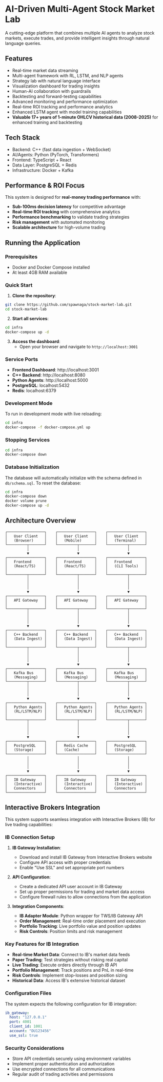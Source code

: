 # AI-Driven Multi-Agent Stock Market Lab

A cutting-edge platform that combines multiple AI agents to analyze stock markets, execute trades, and provide intelligent insights through natural language queries.

## Features
- Real-time market data streaming
- Multi-agent framework with RL, LSTM, and NLP agents
- Strategy lab with natural language interface
- Visualization dashboard for trading insights
- Human-AI collaboration with guardrails
- Backtesting and forward-testing capabilities
- Advanced monitoring and performance optimization
- Real-time ROI tracking and performance analytics
- Enhanced LSTM agent with model training capabilities
- **Valuable 17+ years of 1-minute OHLCV historical data (2008-2025)** for enhanced training and backtesting

## Tech Stack
- Backend: C++ (fast data ingestion + WebSocket)
- AI/Agents: Python (PyTorch, Transformers)
- Frontend: TypeScript + React
- Data Layer: PostgreSQL + Redis
- Infrastructure: Docker + Kafka

## Performance & ROI Focus

This system is designed for **real-money trading performance** with:
- **Sub-100ms decision latency** for competitive advantage
- **Real-time ROI tracking** with comprehensive analytics
- **Performance benchmarking** to validate trading strategies
- **Risk management** with automated monitoring
- **Scalable architecture** for high-volume trading

## Running the Application

### Prerequisites
- Docker and Docker Compose installed
- At least 4GB RAM available

### Quick Start

1. **Clone the repository**:
```bash
git clone https://github.com/spawnaga/stock-market-lab.git
cd stock-market-lab
```

2. **Start all services**:
```bash
cd infra
docker-compose up -d
```

3. **Access the dashboard**:
   - Open your browser and navigate to `http://localhost:3001`

### Service Ports
- **Frontend Dashboard**: http://localhost:3001
- **C++ Backend**: http://localhost:8080
- **Python Agents**: http://localhost:5000
- **PostgreSQL**: localhost:5432
- **Redis**: localhost:6379

### Development Mode
To run in development mode with live reloading:
```bash
cd infra
docker-compose -f docker-compose.yml up
```

### Stopping Services
```bash
cd infra
docker-compose down
```

### Database Initialization
The database will automatically initialize with the schema defined in `db/schema.sql`. 
To reset the database:
```bash
cd infra
docker-compose down
docker volume prune
docker-compose up -d
```

## Architecture Overview

```
┌─────────────────┐    ┌─────────────────┐    ┌─────────────────┐
│   User Client   │    │   User Client   │    │   User Client   │
│   (Browser)     │    │   (Mobile)      │    │   (Terminal)    │
└─────────┬───────┘    └─────────┬───────┘    └─────────┬───────┘
          │                      │                      │
          ▼                      ▼                      ▼
┌─────────────────┐    ┌─────────────────┐    ┌─────────────────┐
│   Frontend      │    │   Frontend      │    │   Frontend      │
│   (React/TS)    │    │   (React/TS)    │    │   (CLI Tools)   │
│                 │    │                 │    │                 │
└─────────┬───────┘    └─────────┬───────┘    └─────────┬───────┘
          │                      │                      │
          │                      │                      │
          │                      │                      │
          ▼                      ▼                      ▼
┌─────────────────┐    ┌─────────────────┐    ┌─────────────────┐
│   API Gateway   │    │   API Gateway   │    │   API Gateway   │
│                 │    │                 │    │                 │
└─────────┬───────┘    └─────────┬───────┘    └─────────┬───────┘
          │                      │                      │
          │                      │                      │
          │                      │                      │
          ▼                      ▼                      ▼
┌─────────────────┐    ┌─────────────────┐    ┌─────────────────┐
│   C++ Backend   │    │   C++ Backend   │    │   C++ Backend   │
│   (Data Ingest) │    │   (Data Ingest) │    │   (Data Ingest) │
│                 │    │                 │    │                 │
└─────────┬───────┘    └─────────┬───────┘    └─────────┬───────┘
          │                      │                      │
          │                      │                      │
          │                      │                      │
          ▼                      ▼                      ▼
┌─────────────────┐    ┌─────────────────┐    ┌─────────────────┐
│   Kafka Bus     │    │   Kafka Bus     │    │   Kafka Bus     │
│   (Messaging)   │    │   (Messaging)   │    │   (Messaging)   │
└─────────┬───────┘    └─────────┬───────┘    └─────────┬───────┘
          │                      │                      │
          │                      │                      │
          │                      │                      │
          ▼                      ▼                      ▼
┌─────────────────┐    ┌─────────────────┐    ┌─────────────────┐
│   Python Agents │    │   Python Agents │    │   Python Agents │
│   (RL/LSTM/NLP) │    │   (RL/LSTM/NLP) │    │   (RL/LSTM/NLP) │
│                 │    │                 │    │                 │
└─────────┬───────┘    └─────────┬───────┘    └─────────┬───────┘
          │                      │                      │
          │                      │                      │
          │                      │                      │
          ▼                      ▼                      ▼
┌─────────────────┐    ┌─────────────────┐    ┌─────────────────┐
│   PostgreSQL    │    │   Redis Cache   │    │   PostgreSQL    │
│   (Storage)     │    │   (Cache)       │    │   (Storage)     │
└─────────────────┘    └─────────────────┘    └─────────────────┘
          │                      │                      │
          │                      │                      │
          │                      │                      │
          ▼                      ▼                      ▼
┌─────────────────┐    ┌─────────────────┐    ┌─────────────────┐
│   IB Gateway    │    │   IB Gateway    │    │   IB Gateway    │
│   (Interactive) │    │   (Interactive) │    │   (Interactive) │
│   Connectors    │    │   Connectors    │    │   Connectors    │
└─────────────────┘    └─────────────────┘    └─────────────────┘
```

## Interactive Brokers Integration

This system supports seamless integration with Interactive Brokers (IB) for live trading capabilities:

### IB Connection Setup
1. **IB Gateway Installation**:
   - Download and install IB Gateway from Interactive Brokers website
   - Configure API access with proper credentials
   - Enable "Use SSL" and set appropriate port numbers

2. **API Configuration**:
   - Create a dedicated API user account in IB Gateway
   - Set up proper permissions for trading and market data access
   - Configure firewall rules to allow connections from the application

3. **Integration Components**:
   - **IB Adapter Module**: Python wrapper for TWS/IB Gateway API
   - **Order Management**: Real-time order placement and execution
   - **Portfolio Tracking**: Live portfolio value and position updates
   - **Risk Controls**: Position limits and risk management

### Key Features for IB Integration
- **Real-time Market Data**: Connect to IB's market data feeds
- **Paper Trading**: Test strategies without risking real capital
- **Live Trading**: Execute orders directly through IB API
- **Portfolio Management**: Track positions and PnL in real-time
- **Risk Controls**: Implement stop-losses and position sizing
- **Historical Data**: Access IB's extensive historical dataset

### Configuration Files
The system expects the following configuration for IB integration:
```yaml
ib_gateway:
  host: "127.0.0.1"
  port: 4001
  client_id: 1001
  account: "DU123456"
  use_ssl: true
```

### Security Considerations
- Store API credentials securely using environment variables
- Implement proper authentication and authorization
- Use encrypted connections for all communications
- Regular audit of trading activities and permissions